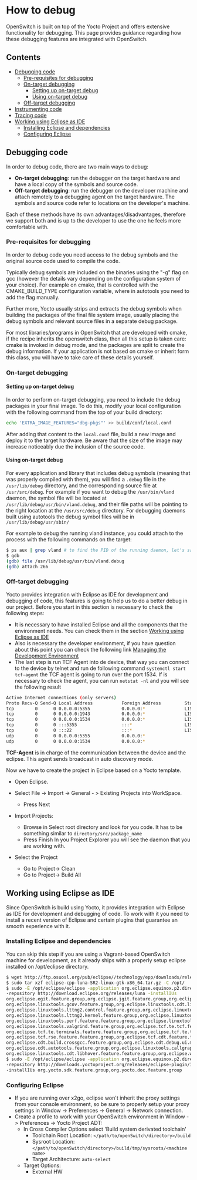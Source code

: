 # How to debug

OpenSwitch is built on top of the Yocto Project and offers extensive functionality for debugging. This page provides guidance regarding how these debugging features are integrated with OpenSwitch.

## Contents

- [Debugging code](#debugging-code)
	- [Pre-requisites for debugging](#pre-requisites-for-debugging)
	- [On-target debugging](#on-target-debugging)
		- [Setting up on-target debug](#setting-up-on-target-debug)
		- [Using on-target debug](#using-on-target-debug)
	- [Off-target debugging](#off-target-debugging)
- [Instrumenting code](#instrumenting-code)
- [Tracing code](#tracing-code)
- [Working using Eclipse as IDE](#working-using-eclipse-as-ide)
	- [Installing Eclipse and dependencies](#installing-eclipse-and-dependencies)
	- [Configuring Eclipse](#configuring-eclipse)


## Debugging code

In order to debug code, there are two main ways to debug:
- **On-target debugging**: run the debugger on the target hardware and have a local copy of the symbols and source code.
- **Off-target debugging**: run the debugger on the developer machine and attach remotely to a debugging agent on the target hardware. The symbols and source code refer to locations on the developer's machine.

Each of these methods have its own advantages/disadvantages, therefore we support both and is up to the developer to use the one he feels more comfortable with.

### Pre-requisites for debugging

In order to debug code you need access to the debug symbols and the original source code used to compile the code.

Typically debug symbols are included on the binaries using the "-g" flag on gcc (however the details vary depending on the configuration system of your choice). For example on cmake, that is controlled with the CMAKE_BUILD_TYPE configuration variable, where in autotools you need to add the flag manually.

Further more, Yocto usually strips and extracts the debug symbols when building the packages of the final file system image, usually placing the debug symbols and relevant source files in a separate debug package.

For most libraries/programs in OpenSwitch that are developed with cmake, if the recipe inherits the openswitch class, then all this setup is taken care: cmake is invoked in debug mode, and the packages are split to create the debug information. If your application is not based on cmake or inherit form this class, you will have to take care of these details yourself.

### On-target debugging

#### Setting up on-target debug

In order to perform on-target debugging, you need to include the debug packages in your final image. To do this, modify your local configuration with the following command from the top of your build directory:

``` bash
echo 'EXTRA_IMAGE_FEATURES="dbg-pkgs"' >> build/conf/local.conf
```

After adding that content to the `local.conf` file, build a new image and deploy it to the target hardware. Be aware that the size of the image may increase noticeably due the inclusion of the source code.

#### Using on-target debug

For every application and library that includes debug symbols (meaning that was properly compiled with them), you will find a `.debug` file in the `/usr/lib/debug` directory, and the corresponding source file at `/usr/src/debug`. For example if you want to debug the `/usr/bin/vland` daemon, the symbol file will be located at `/usr/lib/debug/usr/bin/vland.debug`, and their file paths will be pointing to the right location at the `/usr/src/debug` directory. For debugging daemons built using autotools the debug symbol files will be in `/usr/lib/debug/usr/sbin/`

For example to debug the running vland instance, you could attach to the process with the following commands on the target:

```bash
$ ps aux | grep vland # to find the PID of the running daemon, let's say was 266
$ gdb
(gdb) file /usr/lib/debug/usr/bin/vland.debug
(gdb) attach 266
```

### Off-target debugging

Yocto provides integration with Eclipse as IDE for development and debugging of code, this features is going to help us to do a better debug in our project. Before you start in this section is necessary to check the following steps:

- It is necessary to have installed Eclipse and all the components that the environment needs. You can check them in the section [Working using Eclipse as IDE](#working-using-eclipse-as-ide)
- Also is necessary the developer environment, if you have question about this point you can check the following link [Managing the Development Environment](#./development-environment.md)
- The last step is run TCF Agent into de device, that way you can connect to the device by telnet and run de following command `systemctl start tcf-agent` the TCF agent is going to run over the port 1534. If is necessary to check the agent, you can run `netstat -nl` and you will see the following result

``` bash
Active Internet connections (only servers)
Proto Recv-Q Send-Q Local Address           Foreign Address         State
tcp        0      0 0.0.0.0:5355            0.0.0.0:*               LISTEN
tcp        0      0 0.0.0.0:1943            0.0.0.0:*               LISTEN
tcp        0      0 0.0.0.0:1534            0.0.0.0:*               LISTEN
tcp        0      0 :::5355                 :::*                    LISTEN
tcp        0      0 :::22                   :::*                    LISTEN
udp        0      0 0.0.0.0:5355            0.0.0.0:*
udp        0      0 0.0.0.0:1534            0.0.0.0:*
```

**TCF-Agent** is in charge of the communication between the device and the eclipse. This agent sends broadcast in auto discovery mode.

Now we have to create the project in Eclipse based on a Yocto template.

- Open Eclipse.
- Select File -> Import -> General - > Existing Projects into WorkSpace.
  - Press Next
- Import Projects:
  - Browse in Select root directory and look for you code. It has to be something similar to `directory/src/package_name`
  - Press Finish
In you Project Explorer you will see the daemon that you are working with.

- Select the Project
  - Go to Project-> Clean
  - Go to Project-> Build All

## Working using Eclipse as IDE

Since OpenSwitch is build using Yocto, it provides integration with Eclipse as IDE for development and debugging of code. To work with it you need to install a recent version of Eclipse and certain plugins that guarantee an smooth experience with it.

### Installing Eclipse and dependencies

You can skip this step if you are using a Vagrant-based OpenSwitch machine for development, as it already ships with a properly setup eclipse installed on /opt/eclipse directory.

``` bash
$ wget http://ftp.osuosl.org/pub/eclipse//technology/epp/downloads/release/luna/SR2/eclipse-cpp-luna-SR2-linux-gtk-x86_64.tar.gz
$ sudo tar xzf eclipse-cpp-luna-SR2-linux-gtk-x86_64.tar.gz -C /opt/
$ sudo -E /opt/eclipse/eclipse -application org.eclipse.equinox.p2.director -noSplash \
-repository http://download.eclipse.org/releases/luna -installIUs
org.eclipse.egit.feature.group,org.eclipse.jgit.feature.group,org.eclipse.mylyn_feature.feature.group,\
org.eclipse.linuxtools.gcov.feature.group,org.eclipse.linuxtools.cdt.libhover.devhelp.feature.feature.group,\
org.eclipse.linuxtools.lttng2.control.feature.group,org.eclipse.linuxtools.lttng2.ust.feature.group,\
org.eclipse.linuxtools.lttng2.kernel.feature.group,org.eclipse.linuxtools.oprofile.feature.feature.group,\
org.eclipse.linuxtools.perf.feature.feature.group,org.eclipse.linuxtools.systemtap.feature.group,\
org.eclipse.linuxtools.valgrind.feature.group,org.eclipse.tcf.te.tcf.feature.feature.group,\
org.eclipse.tcf.te.terminals.feature.feature.group,org.eclipse.tcf.te.tcf.launch.cdt.feature.feature.group,\
org.eclipse.tcf.rse.feature.feature.group,org.eclipse.tcf.cdt.feature.feature.group,\
org.eclipse.cdt.build.crossgcc.feature.group,org.eclipse.cdt.debug.ui.memory.feature.group,\
org.eclipse.cdt.autotools.feature.group,org.eclipse.linuxtools.callgraph.feature.feature.group,\
org.eclipse.linuxtools.cdt.libhover.feature.feature.group,org.eclipse.wst.xml_ui.feature.feature.group
$ sudo -E /opt/eclipse/eclipse -application org.eclipse.equinox.p2.director -noSplash \
-repository http://downloads.yoctoproject.org/releases/eclipse-plugin/1.8/luna/ \
-installIUs org.yocto.sdk.feature.group,org.yocto.doc.feature.group
```

### Configuring Eclipse

- If you are running over x2go, eclipse won't inherit the proxy settings from your console environment, so be sure to properly setup your proxy settings in Window -> Preferences -> General -> Network connection.
- Create a profile to work with your OpenSwitch environment in Window -> Preferences -> Yocto Project ADT:
  - In Cross Compiler Options select 'Build system derivated toolchain'
    - Toolchain Root Location: `</path/to/openSwitch/directory>/build`
    - Sysroot Location: `</path/to/openSwitch/directory>/build/tmp/sysroots/<machine name>`
    - Target Architecture: `auto-select`
  - Target Options:
    - External HW
